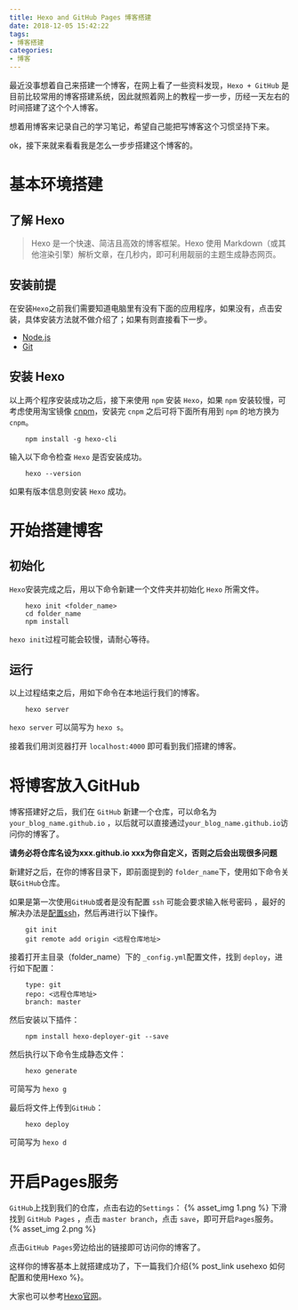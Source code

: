 ```yaml
---
title: Hexo and GitHub Pages 博客搭建
date: 2018-12-05 15:42:22
tags:
- 博客搭建
categories:
- 博客
---
```

最近没事想着自己来搭建一个博客，在网上看了一些资料发现，`Hexo + GitHub` 是目前比较常用的博客搭建系统，因此就照着网上的教程一步一步，历经一天左右的时间搭建了这个个人博客。

想着用博客来记录自己的学习笔记，希望自己能把写博客这个习惯坚持下来。

ok，接下来就来看看我是怎么一步步搭建这个博客的。

<!-- more -->

# 基本环境搭建

## 了解 Hexo
> Hexo 是一个快速、简洁且高效的博客框架。Hexo 使用 Markdown（或其他渲染引擎）解析文章，在几秒内，即可利用靓丽的主题生成静态网页。

## 安装前提

在安装`Hexo`之前我们需要知道电脑里有没有下面的应用程序，如果没有，点击安装，具体安装方法就不做介绍了；如果有则直接看下一步。
- [Node.js](https://nodejs.org/en/)
- [Git](https://git-scm.com/)

## 安装 Hexo

以上两个程序安装成功之后，接下来使用 `npm` 安装 `Hexo`，如果 `npm` 安装较慢，可考虑使用淘宝镜像 [cnpm](https://npm.taobao.org/)，安装完 `cnpm` 之后可将下面所有用到 `npm` 的地方换为`cnpm`。
```
    npm install -g hexo-cli
```
输入以下命令检查 `Hexo` 是否安装成功。
```
    hexo --version
```
如果有版本信息则安装 `Hexo` 成功。

# 开始搭建博客

## 初始化
`Hexo`安装完成之后，用以下命令新建一个文件夹并初始化 `Hexo` 所需文件。
```
    hexo init <folder_name>
    cd folder_name
    npm install
```
`hexo init`过程可能会较慢，请耐心等待。

## 运行
以上过程结束之后，用如下命令在本地运行我们的博客。
```
    hexo server
```
` hexo server ` 可以简写为 `hexo s`。

接着我们用浏览器打开 `localhost:4000` 即可看到我们搭建的博客。

# 将博客放入GitHub
博客搭建好之后，我们在 `GitHub` 新建一个仓库，可以命名为 `your_blog_name.github.io` ，以后就可以直接通过`your_blog_name.github.io`访问你的博客了。

**请务必将仓库名设为xxx.github.io xxx为你自定义，否则之后会出现很多问题**

新建好之后，在你的博客目录下，即前面提到的 `folder_name`下，使用如下命令关联`GitHub`仓库。

如果是第一次使用`GitHub`或者是没有配置 `ssh` 可能会要求输入帐号密码 ，最好的解决办法是[配置ssh](https://segmentfault.com/a/1190000002645623)，然后再进行以下操作。
```
    git init
    git remote add origin <远程仓库地址>
```

接着打开主目录（folder_name）下的 `_config.yml`配置文件，找到 `deploy`，进行如下配置：
```
    type: git
    repo: <远程仓库地址>
    branch: master
```
然后安装以下插件：
```
    npm install hexo-deployer-git --save
```
然后执行以下命令生成静态文件：
```
    hexo generate
```
可简写为 `hexo g`

最后将文件上传到`GitHub`：
```
    hexo deploy
```
可简写为 `hexo d`

# 开启Pages服务
`GitHub`上找到我们的仓库，点击右边的`Settings`：
{% asset_img 1.png %}
下滑找到 `GitHub Pages` ，点击 `master branch`，点击 `save`，即可开启`Pages`服务。
{% asset_img 2.png %}

点击`GitHub Pages`旁边给出的链接即可访问你的博客了。



这样你的博客基本上就搭建成功了，下一篇我们介绍{% post_link usehexo 如何配置和使用Hexo %}。

大家也可以参考[Hexo官网](https://hexo.io/zh-cn/)。



